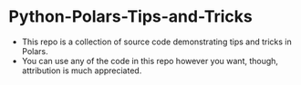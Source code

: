 # Python-Polars-Tips-and-Tricks

- This repo is a collection of source code demonstrating tips and tricks in Polars.
- You can use any of the code in this repo however you want, though, attribution is much appreciated. 